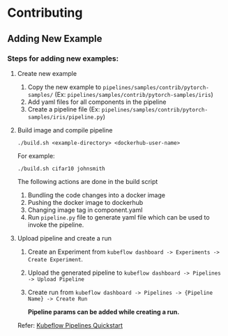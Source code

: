 # Contributing

## Adding New Example

### Steps for adding new examples:

1. Create new example

    1. Copy the new example to `pipelines/samples/contrib/pytorch-samples/` (Ex: `pipelines/samples/contrib/pytorch-samples/iris`)
    2. Add yaml files for all components in the pipeline
    3. Create a pipeline file (Ex: `pipelines/samples/contrib/pytorch-samples/iris/pipeline.py`)

2. Build image and compile pipeline

    ```./build.sh <example-directory> <dockerhub-user-name>```

    For example:

    ```./build.sh cifar10 johnsmith```

    The following actions are done in the build script

    1. Bundling the code changes into a docker image
    2. Pushing the docker image to dockerhub
    3. Changing image tag in component.yaml
    4. Run `pipeline.py` file to generate yaml file which can be used to invoke the pipeline.

3. Upload pipeline and create a run

    1. Create an Experiment from `kubeflow dashboard -> Experiments -> Create Experiment`.
    2. Upload the generated pipeline to `kubeflow dashboard -> Pipelines -> Upload Pipeline`
    3. Create run from `kubeflow dashboard -> Pipelines -> {Pipeline Name} -> Create Run`

        **Pipeline params can be added while creating a run.**

    Refer: [Kubeflow Pipelines Quickstart](https://www.kubeflow.org/docs/components/pipelines/pipelines-quickstart/)
